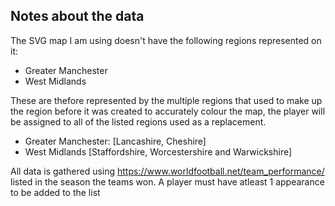 ## Notes about the data

The SVG map I am using doesn't have the following regions represented on it:

- Greater Manchester
- West Midlands

These are thefore represented by the multiple regions that used to make up the region before it was created to accurately colour the map, the player will be assigned to all of the listed regions used as a replacement.

- Greater Manchester: [Lancashire, Cheshire]
- West Midlands [Staffordshire, Worcestershire and Warwickshire]

All data is gathered using https://www.worldfootball.net/team_performance/ listed in the season the teams won. A player must have atleast 1 appearance to be added to the list
